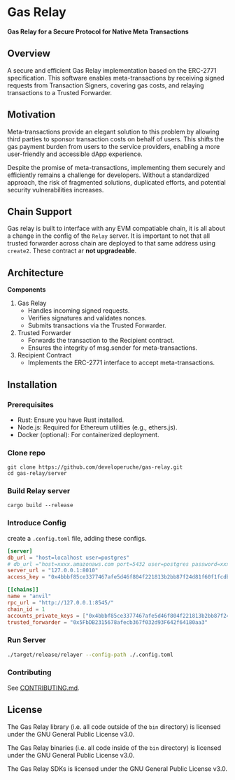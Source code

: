 # Gas Relay

**Gas Relay for a Secure Protocol for Native Meta Transactions**

## Overview
A secure and efficient Gas Relay implementation based on the ERC-2771 specification. This software enables meta-transactions by receiving signed requests from Transaction Signers, covering gas costs, and relaying transactions to a Trusted Forwarder.


## Motivation
Meta-transactions provide an elegant solution to this problem by allowing third parties to sponsor transaction costs on behalf of users. This shifts the gas payment burden from users to the service providers, enabling a more user-friendly and accessible dApp experience.

Despite the promise of meta-transactions, implementing them securely and efficiently remains a challenge for developers. Without a standardized approach, the risk of fragmented solutions, duplicated efforts, and potential security vulnerabilities increases.


## Chain Support
Gas relay is built to interface with any EVM compatiable chain, it is all about a change in the config of the `Relay` server. It is important to not that all trusted forwarder across chain are deployed to that same address using `create2`.
These contract ar **not upgradeable**.

## Architecture
**Components**
1.	Gas Relay
    - Handles incoming signed requests.
    - Verifies signatures and validates nonces.
    - Submits transactions via the Trusted Forwarder.
2.	Trusted Forwarder
    - Forwards the transaction to the Recipient contract.
    - Ensures the integrity of msg.sender for meta-transactions.
3.	Recipient Contract
    - Implements the ERC-2771 interface to accept meta-transactions.



## Installation
### Prerequisites
- Rust: Ensure you have Rust installed.
- Node.js: Required for Ethereum utilities (e.g., ethers.js).
- Docker (optional): For containerized deployment.

### Clone repo
```
git clone https://github.com/developeruche/gas-relay.git  
cd gas-relay/server
```

### Build Relay server
```
cargo build --release
```

### Introduce Config
create a `.config.toml` file, adding these configs.
```toml 
[server]
db_url = "host=localhost user=postgres"
# db_url ="host=xxxx.amazonaws.com port=5432 user=postgres password=xxxx dbname=postgres sslmode=disable" production-sample
server_url = "127.0.0.1:8010"
access_key = "0x4bbbf85ce3377467afe5d46f804f221813b2bb87f24d81f60f1fcdbf7cbf4356"

[[chains]]
name = "anvil"
rpc_url = "http://127.0.0.1:8545/"
chain_id = 1
accounts_private_keys = ["0x4bbbf85ce3377467afe5d46f804f221813b2bb87f24d81f60f1fcdbf7cbf4356", "0x4bbbf85ce3377467afe5d46f804f221813b2bb87f24d81f60f1fcdbf7cbf4356", "0x4bbbf85ce3377467afe5d46f804f221813b2bb87f24d81f60f1fcdbf7cbf4356", "0x4bbbf85ce3377467afe5d46f804f221813b2bb87f24d81f60f1fcdbf7cbf4356", "0x4bbbf85ce3377467afe5d46f804f221813b2bb87f24d81f60f1fcdbf7cbf4356", "0x4bbbf85ce3377467afe5d46f804f221813b2bb87f24d81f60f1fcdbf7cbf4356", "0x4bbbf85ce3377467afe5d46f804f221813b2bb87f24d81f60f1fcdbf7cbf4356", "0x4bbbf85ce3377467afe5d46f804f221813b2bb87f24d81f60f1fcdbf7cbf4356"]
trusted_forwarder = "0x5FbDB2315678afecb367f032d93F642f64180aa3"
```

### Run Server
```sh 
./target/release/relayer --config-path ./.config.toml  
```


### Contributing

See [CONTRIBUTING.md](CONTRIBUTING.md).




## License
The Gas Relay library (i.e. all code outside of the `bin` directory) is licensed under the GNU General Public License v3.0.

The Gas Relay binaries (i.e. all code inside of the `bin` directory) is licensed under the GNU General Public License v3.0.

The Gas Relay SDKs is licensed under the GNU General Public License v3.0.

